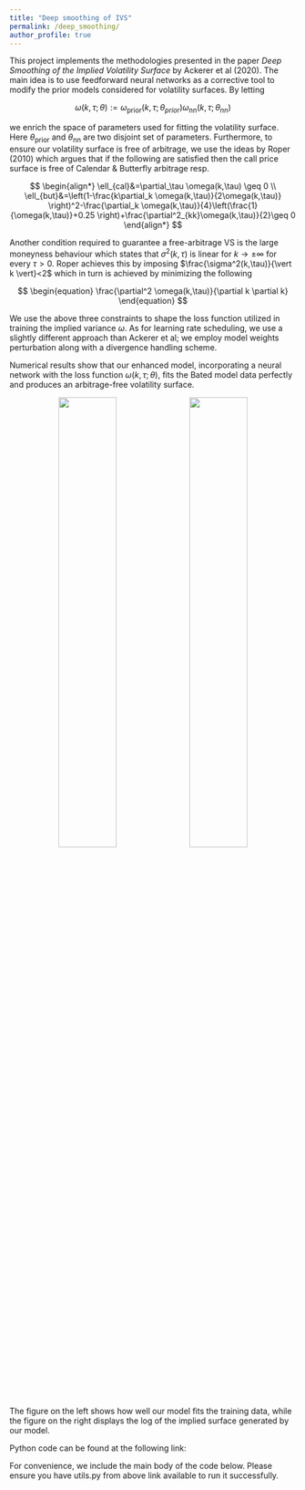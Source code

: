 ```yaml
---
title: "Deep smoothing of IVS"
permalink: /deep_smoothing/
author_profile: true
---
```


This project implements the methodologies presented in the paper *Deep Smoothing of the Implied Volatility Surface* by Ackerer et al (2020). The main idea is to use feedforward neural networks as a corrective tool to modify the prior models considered for volatility surfaces. By letting

$$
\begin{equation}
\omega(k,\tau; \theta):= \omega_{\text{prior}}(k,\tau;\theta_{prior})\omega_{\text{nn}}(k,\tau;\theta_{nn})
\end{equation}
$$

we enrich the space of parameters used for fitting the volatility surface. Here $\theta_{\text{prior}}$ and $\theta_{\text{nn}}$ are two disjoint set of parameters. Furthermore, to ensure our volatility surface is free of arbitrage, we use the ideas by Roper (2010) which argues that if the following are satisfied then the call price surface is free of Calendar \& Butterfly arbitrage resp.

$$
\begin{align*}
\ell_{cal}&=\partial_\tau \omega(k,\tau) \geq 0 \\
    \ell_{but}&=\left(1-\frac{k\partial_k \omega(k,\tau)}{2\omega(k,\tau)} \right)^2-\frac{\partial_k \omega(k,\tau)}{4}\left(\frac{1}{\omega(k,\tau)}+0.25 \right)+\frac{\partial^2_{kk}\omega(k,\tau)}{2}\geq 0  
\end{align*}
$$

Another condition required to guarantee a free-arbitrage VS is the large moneyness behaviour which states that $\sigma^2(k,\tau)$ is linear for $k\to \pm \infty$ for every $\tau>0$. Roper achieves this by imposing $\frac{\sigma^2(k,\tau)}{\vert k \vert}<2$ which in turn is achieved by minimizing the following 

$$
\begin{equation}
    \frac{\partial^2 \omega(k,\tau)}{\partial k \partial k}  
\end{equation}
$$

We use the above three constraints to shape the loss function utilized in training the implied variance $\omega$. As for learning rate scheduling, we use a slightly different approach than Ackerer et al;  we employ model weights perturbation along with a divergence handling scheme. 


Numerical results show that our enhanced model, incorporating a neural network with the loss function $\omega(k,\tau; \theta)$, fits the Bated model data perfectly and produces an arbitrage-free volatility surface. 

<p align="center">
    <img src="http://sinabaghal.github.io/images/ref_V.png" width="45%" height="45%" style="display:inline-block;" />
    <img src="http://sinabaghal.github.io/images/ref_VOl.png" width="45%" height="45%" style="display:inline-block;" />
</p>

The figure on the left shows how well our model fits the training data, while the figure on the right displays the log of the implied surface generated by our model.

Python code can be found at the following link:

For convenience, we include the main body of the code below. Please ensure you have utils.py from above link available to run it successfully.
